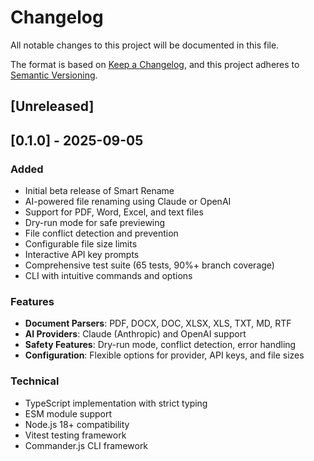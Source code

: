 # Changelog

All notable changes to this project will be documented in this file.

The format is based on [Keep a Changelog](https://keepachangelog.com/en/1.0.0/),
and this project adheres to [Semantic Versioning](https://semver.org/spec/v2.0.0.html).

## [Unreleased]

## [0.1.0] - 2025-09-05

### Added
- Initial beta release of Smart Rename
- AI-powered file renaming using Claude or OpenAI
- Support for PDF, Word, Excel, and text files
- Dry-run mode for safe previewing
- File conflict detection and prevention
- Configurable file size limits
- Interactive API key prompts
- Comprehensive test suite (65 tests, 90%+ branch coverage)
- CLI with intuitive commands and options

### Features
- **Document Parsers**: PDF, DOCX, DOC, XLSX, XLS, TXT, MD, RTF
- **AI Providers**: Claude (Anthropic) and OpenAI support
- **Safety Features**: Dry-run mode, conflict detection, error handling
- **Configuration**: Flexible options for provider, API keys, and file sizes

### Technical
- TypeScript implementation with strict typing
- ESM module support
- Node.js 18+ compatibility
- Vitest testing framework
- Commander.js CLI framework
